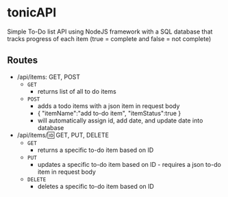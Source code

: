 # tonicAPI

Simple To-Do list API using NodeJS framework with a SQL database that tracks progress of each item (true = complete and false = not complete)
## Routes 

- /api/items: GET, POST
  * ``` GET ```
    * returns list of all to do items
  * ``` POST ```
    * adds a todo items with a json item in request body
    * { "itemName":"add to-do item",
        "itemStatus":true
      }
    * will automatically assign id, add date, and update date into database 
- /api/items/:id: GET, PUT, DELETE
  * ``` GET ```
    * returns a specific to-do item based on ID
  * ``` PUT ```
    * updates a specific to-do item based on ID - requires a json to-do item in request body
  * ``` DELETE ```
    * deletes a specific to-do item based on ID      
